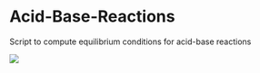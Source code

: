 # Acid-Base-Reactions
Script to compute equilibrium conditions for acid-base reactions


<img src="https://latex.codecogs.com/gif.latex?O_t=\text { Onset event at time bin } t " />
